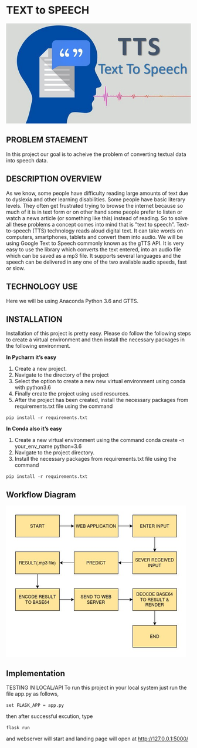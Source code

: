 # TEXT to SPEECH
![Alt Text](https://github.com/Amey23/text2speech/blob/main/pro2.webp)
<br>

## PROBLEM STAEMENT
In this project our goal is to acheive the problem of converting textual data into speech data.

## DESCRIPTION OVERVIEW

As we know, some people have difficulty reading large amounts of text due to dyslexia and other learning disabilities. Some people have basic literary levels. They often get frustrated trying to browse the internet because so much of it is in text form or on other hand some people prefer to listen or watch a news article (or something like this) instead of reading. So to solve all these problems a concept comes into mind that is ”text to speech”.
Text-to-speech (TTS) technology reads aloud digital text. It can take words on computers, smartphones, tablets and convert them into audio.
We will be using Google Text to Speech commonly known as the gTTS API. It is very easy to use the library which converts the text entered, into an audio file which can be saved as a mp3 file. It supports several languages and the speech can be delivered in any one of the two available audio speeds, fast or slow.

## TECHNOLOGY USE
Here we will be using Anaconda Python 3.6 and GTTS.

## INSTALLATION
Installation of this project is pretty easy. Please do follow the following steps to create a virtual environment and then install the necessary packages in the following environment.

**In Pycharm it’s easy** 

1. Create a new project.
2. Navigate to the directory of the project
3. Select the option to create a new new virtual environment using conda with python3.6
4. Finally create the project using used resources.
5. After the project has been created, install the necessary packages from requirements.txt file using the command 
```
pip install -r requirements.txt
```

**In Conda also it’s easy**

1. Create a new virtual environment using the command
    conda create -n your_env_name python=3.6
2. Navigate to the project directory.
3. Install the necessary packages from requirements.txt file using the command    
```
pip install -r requirements.txt
```

## Workflow Diagram
![Alt Text](https://github.com/Amey23/text2speech/blob/main/workkflow.jpg)
<br>

## Implementation

TESTING IN LOCAL/API
To run this project in your local system just run the file app.py as follows,
```
set FLASK_APP = app.py
```
then after successful excution, type
```
flask run
```
and webserver will start and landing page will open at http://127.0.0.1:5000/
